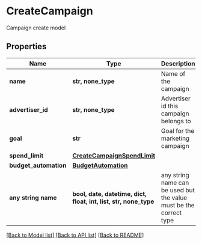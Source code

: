 # CreateCampaign

Campaign create model

## Properties
Name | Type | Description | Notes
------------ | ------------- | ------------- | -------------
**name** | **str, none_type** | Name of the campaign | 
**advertiser_id** | **str, none_type** | Advertiser id this campaign belongs to | 
**goal** | **str** | Goal for the marketing campaign | 
**spend_limit** | [**CreateCampaignSpendLimit**](CreateCampaignSpendLimit.md) |  | 
**budget_automation** | [**BudgetAutomation**](BudgetAutomation.md) |  | [optional] 
**any string name** | **bool, date, datetime, dict, float, int, list, str, none_type** | any string name can be used but the value must be the correct type | [optional]

[[Back to Model list]](../README.md#documentation-for-models) [[Back to API list]](../README.md#documentation-for-api-endpoints) [[Back to README]](../README.md)


